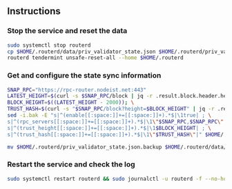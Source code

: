 ## Instructions

### Stop the service and reset the data

```bash
sudo systemctl stop routerd
cp $HOME/.routerd/data/priv_validator_state.json $HOME/.routerd/priv_validator_state.json.backup
routerd tendermint unsafe-reset-all --home $HOME/.routerd
```

### Get and configure the state sync information

```bash
SNAP_RPC="https://rpc-router.nodeist.net:443"
LATEST_HEIGHT=$(curl -s $SNAP_RPC/block | jq -r .result.block.header.height); \
BLOCK_HEIGHT=$((LATEST_HEIGHT - 2000)); \
TRUST_HASH=$(curl -s "$SNAP_RPC/block?height=$BLOCK_HEIGHT" | jq -r .result.block_id.hash)
sed -i.bak -E "s|^(enable[[:space:]]+=[[:space:]]+).*$|\1true| ; \
s|^(rpc_servers[[:space:]]+=[[:space:]]+).*$|\1\"$SNAP_RPC,$SNAP_RPC\"| ; \
s|^(trust_height[[:space:]]+=[[:space:]]+).*$|\1$BLOCK_HEIGHT| ; \
s|^(trust_hash[[:space:]]+=[[:space:]]+).*$|\1\"$TRUST_HASH\"|" $HOME/.routerd/config/config.toml

mv $HOME/.routerd/priv_validator_state.json.backup $HOME/.routerd/data/priv_validator_state.json
```

### Restart the service and check the log

```bash
sudo systemctl restart routerd && sudo journalctl -u routerd -f --no-hostname -o cat
```
